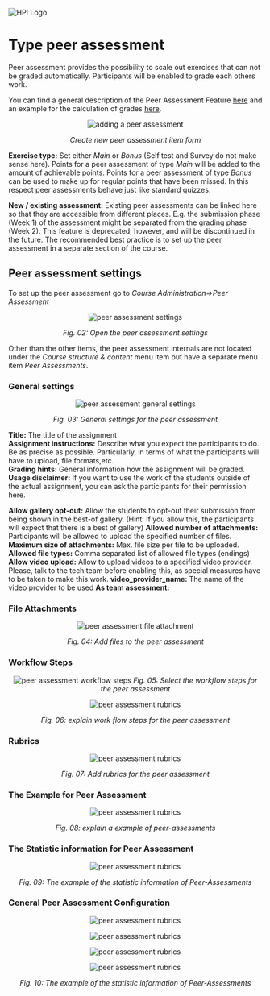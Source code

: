 ![HPI Logo](../../../img/HPI_Logo.png)

# Type peer assessment
Peer assessment provides the possibility to scale out exercises that can not be graded automatically.
Participants will be enabled to grade each others work.

You can find a general description of the Peer Assessment Feature [here](https://open.hpi.de/pages/p_a)
and an example for the calculation of grades [here](https://open.hpi.de/pages/p_a_grading).  

<center>  

![adding a peer assessment](../../../img/05/peer_assessment.png)

*Create new peer assessment item form*
</center>

**Exercise type:** Set either *Main* or *Bonus* (Self test and Survey do not make sense here). 
Points for a peer assessment of type *Main* will be added to the amount of achievable points. Points for a peer assessment of type *Bonus* can be used to make up for regular points that have been missed. In this respect peer assessments behave just like standard quizzes. 

**New / existing assessment:** Existing peer assessments can be linked here so that they are accessible from different places. E.g. the submission phase (Week 1) of the assessment might be separated from the grading phase (Week 2). This feature is deprecated, however, and will be discontinued in the future. The recommended best practice is to set up the peer assessment in a separate section of the course.


## Peer assessment settings
To set up the peer assessment go to *Course Administration=>Peer Assessment* 

<center>

![peer assessment settings](../../../img/10/pa_settings.png)

*Fig. 02: Open the peer assessment settings* 
</center>

Other than the other items, the peer assessment internals are not located under the *Course structure & content* menu item but have a separate menu item *Peer Assessments*. 

### General settings

<center>

![peer assessment general settings](../../../img/10/pa_general_settings.png)

*Fig. 03: General settings for the peer assessment*
</center>

**Title:** The title of the assignment  
**Assignment instructions:** Describe what you expect the participants to do. Be as precise as possible. Particularly, in terms of what the participants will have to upload, file formats,etc.   
**Grading hints:** General information how the assignment will be graded.  
**Usage disclaimer:** If you want to use the work of the students outside of the actual assignment, you can ask the participants for their permission here.  

**Allow gallery opt-out:** Allow the students to opt-out their submission from being shown  in the best-of gallery. (Hint: If you allow this, the participants will expect that there is a best of gallery)
**Allowed number of attachments:** Participants will be allowed to upload the specified number of files.  
**Maximum size of attachments:** Max. file size per file to be uploaded.  
**Allowed file types:** Comma separated list of allowed file types (endings)
**Allow video upload:** Allow to upload videos to a specified video provider. Please, talk to the tech team before enabling this, as special measures have to be taken to make this work.
**video_provider_name:** The name of the video provider to be used 
**As team assessment:**


### File Attachments

<center>

![peer assessment file attachment](../../../img/10/pa_files.png)

*Fig. 04: Add files to the peer assessment*
</center>

### Workflow Steps

<center>

![peer assessment workflow steps](../../../img/10/workflow_phases_peer_assessment.png)
*Fig. 05: Select the workflow steps for the peer assessment*
</center>

<center>

![peer assessment rubrics](../../../img/10/workflow_phases_peer_assessment2.png)

*Fig. 06: explain work flow steps for the peer assessment*
</center>

### Rubrics

<center>

![peer assessment rubrics](../../../img/10/grading_rubric_peer_assessment.png)

*Fig. 07: Add rubrics for the peer assessment*
</center>

### The Example for Peer Assessment

<center>

![peer assessment rubrics](../../../img/10/peer-assessment-explain.png)

*Fig. 08: explain a example of peer-assessments*
</center>

### The Statistic information for Peer Assessment

<center>

![peer assessment rubrics](../../../img/10/peer_Assessment_1.png)

*Fig. 09: The example of the statistic information of Peer-Assessments* 
</center>

### General Peer Assessment Configuration

<center>

![peer assessment rubrics](../../../img/10/peer_Assessment_2.png)

![peer assessment rubrics](../../../img/10/peer_assessment_3.png)

![peer assessment rubrics](../../../img/10/peer_assessment_5.png)

![peer assessment rubrics](../../../img/10/peer_assessment_6.png)

*Fig. 10: The example of the statistic information of Peer-Assessments* 
</center>
